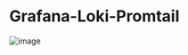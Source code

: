 # Grafana-Loki-Promtail

![image](https://github.com/Mahesh8887/Grafana-Loki-Promtail/assets/119730245/c71516f6-3ca7-4201-a949-4ea4a5f1c04d)

